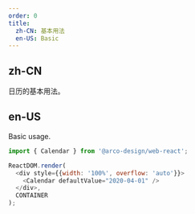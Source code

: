 ```yaml
---
order: 0
title:
  zh-CN: 基本用法
  en-US: Basic
---
```


## zh-CN

日历的基本用法。

## en-US

Basic usage.

```js
import { Calendar } from '@arco-design/web-react';

ReactDOM.render(
  <div style={{width: '100%', overflow: 'auto'}}>
    <Calendar defaultValue="2020-04-01" />
  </div>,
  CONTAINER
);
```
